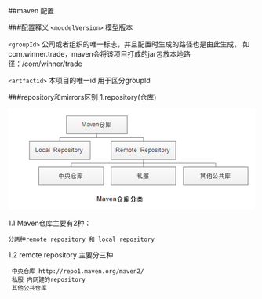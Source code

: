 ##maven 配置

###配置释义
`<moudelVersion>` 模型版本

`<groupId>`  公司或者组织的唯一标志，并且配置时生成的路径也是由此生成， 如com.winner.trade，maven会将该项目打成的jar包放本地路径：/com/winner/trade

`<artfactid>` 本项目的唯一id 用于区分groupId
 
###repository和mirrors区别
1.repository(仓库)

   ![](img/maven-1.png)
   
1.1 Maven仓库主要有2种：

    分两种remote repository 和 local repository
 
1.2 remote repository 主要分三种
     
     中央仓库 http://repo1.maven.org/maven2/ 
     私服 内网建的repository
     其他公共仓库
     
